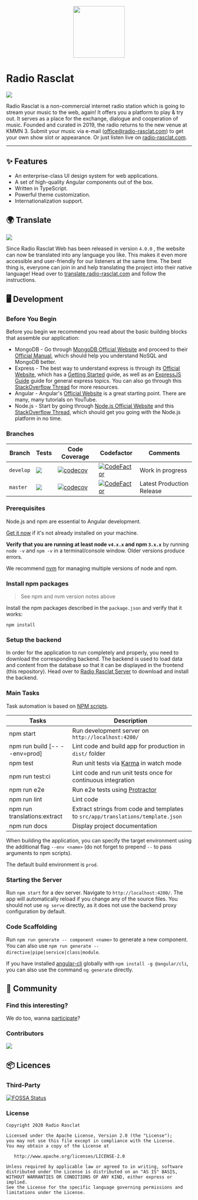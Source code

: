 <div align="center"><img src="https://assets.dmnktoe.de/radio-rasclat/logo/logo.svg" width="140"></div>

# Radio Rasclat

<p>
<img src="https://img.shields.io/github/package-json/v/dmnktoe/radio-rasclat-web.svg?color=%237d29cc">
</p>

Radio Rasclat is a non-commercial internet radio station which is going to stream your music to the web, again! It offers you a platform to play & try out. It serves as a place for the exchange, dialogue and cooperation of music. Founded and curated in 2019, the radio returns to the new venue at KMMN 3. Submit your music via e-mail ([office@radio-rasclat.com](mailto:office@radio-rasclat.com)) to get your own show slot or appearance. Or just listen live on [radio-rasclat.com](https://radio-rasclat.com/).

---

## ✨ Features

- An enterprise-class UI design system for web applications.
- A set of high-quality Angular components out of the box.
- Written in TypeScript.
- Powerful theme customization.
- Internationalization support.

## 🌍 Translate

<a title="Crowdin" target="_blank" href="https://translate.radio-rasclat.com/"><img src="https://badges.crowdin.net/radio-rasclat-web/localized.svg"></a>

Since Radio Rasclat Web has been released in version `4.0.0` , the website can now be translated into any language you like. This makes it even more accessible and user-friendly for our listeners at the same time. The best thing is, everyone can join in and help translating the project into their native language! Head over to [translate.radio-rasclat.com](https://translate.radio-rasclat.com) and follow the instructions.

## 🖥 Development

### Before You Begin

Before you begin we recommend you read about the basic building blocks that assemble our application:

- MongoDB - Go through [MongoDB Official Website](http://mongodb.org/) and proceed to their [Official Manual](http://docs.mongodb.org/manual/), which should help you understand NoSQL and MongoDB better.
- Express - The best way to understand express is through its [Official Website](http://expressjs.com/), which has a [Getting Started](http://expressjs.com/starter/installing.html) guide, as well as an [ExpressJS Guide](http://expressjs.com/guide/error-handling.html) guide for general express topics. You can also go through this [StackOverflow Thread](http://stackoverflow.com/questions/8144214/learning-express-for-node-js) for more resources.
- Angular - Angular's [Official Website](https://angular.io/) is a great starting point. There are many, many tutorials on YouTube.
- Node.js - Start by going through [Node.js Official Website](https://nodejs.org/en/) and this [StackOverflow Thread](http://stackoverflow.com/questions/2353818/how-do-i-get-started-with-node-js), which should get you going with the Node.js platform in no time.

### Branches

<!-- prettier-ignore -->
| Branch    | Tests | Code Coverage | Codefactor | Comments                 |
| --------- | ----- | ------------- | ---------- | ------------------------ |
| `develop` | <img src="https://travis-ci.com/dmnktoe/radio-rasclat-web.svg?branch=develop"> | [![codecov](https://codecov.io/gh/dmnktoe/radio-rasclat-web/branch/develop/graph/badge.svg)](https://codecov.io/gh/dmnktoe/radio-rasclat-web) | [![CodeFactor](https://www.codefactor.io/repository/github/dmnktoe/radio-rasclat-web/badge/develop)](https://www.codefactor.io/repository/github/dmnktoe/radio-rasclat-web/overview/develop) | Work in progress |
| `master`  | <img src="https://travis-ci.com/dmnktoe/radio-rasclat-web.svg?branch=master"> | [![codecov](https://codecov.io/gh/dmnktoe/radio-rasclat-web/branch/master/graph/badge.svg)](https://codecov.io/gh/dmnktoe/radio-rasclat-web) | [![CodeFactor](https://www.codefactor.io/repository/github/dmnktoe/radio-rasclat-web/badge/master)](https://www.codefactor.io/repository/github/dmnktoe/radio-rasclat-web/overview/master) | Latest Production Release |

### Prerequisites

Node.js and npm are essential to Angular development.

<a href="https://docs.npmjs.com/getting-started/installing-node" target="_blank" title="Installing Node.js and updating npm">
Get it now</a> if it's not already installed on your machine.

**Verify that you are running at least node `v4.x.x` and npm `3.x.x`**
by running `node -v` and `npm -v` in a terminal/console window.
Older versions produce errors.

We recommend [nvm](https://github.com/creationix/nvm) for managing multiple versions of node and npm.

### Install npm packages

> See npm and nvm version notes above

Install the npm packages described in the `package.json` and verify that it works:

```shell
npm install
```

### Setup the backend

In order for the application to run completely and properly, you need to download the corresponding backend. The backend is used to load data and content from the database so that it can be displayed in the frontend (this repository). Head over to [Radio Rasclat Server](https://github.com/dmnktoe/radio-rasclat-server) to download and install the backend.

### Main Tasks

Task automation is based on [NPM scripts](https://docs.npmjs.com/misc/scripts).

| Tasks                         | Description                                                                     |
| ----------------------------- | ------------------------------------------------------------------------------- |
| npm start                     | Run development server on `http://localhost:4200/`                              |
| npm run build [-- --env=prod] | Lint code and build app for production in `dist/` folder                        |
| npm test                      | Run unit tests via [Karma](https://karma-runner.github.io) in watch mode        |
| npm run test:ci               | Lint code and run unit tests once for continuous integration                    |
| npm run e2e                   | Run e2e tests using [Protractor](http://www.protractortest.org)                 |
| npm run lint                  | Lint code                                                                       |
| npm run translations:extract  | Extract strings from code and templates to `src/app/translations/template.json` |
| npm run docs                  | Display project documentation                                                   |

When building the application, you can specify the target environment using the additional flag `--env <name>` (do not
forget to prepend `--` to pass arguments to npm scripts).

The default build environment is `prod`.

### Starting the Server

Run `npm start` for a dev server. Navigate to `http://localhost:4200/`. The app will automatically reload if you change
any of the source files.
You should not use `ng serve` directly, as it does not use the backend proxy configuration by default.

### Code Scaffolding

Run `npm run generate -- component <name>` to generate a new component. You can also use
`npm run generate -- directive|pipe|service|class|module`.

If you have installed [angular-cli](https://github.com/angular/angular-cli) globally with `npm install -g @angular/cli`,
you can also use the command `ng generate` directly.

## 🎨 Community

### Find this interesting?

We do too, wanna [participate](https://www.radio-rasclat.com/about)?

### Contributors

<a href="https://github.com/dmnktoe/radio-rasclat-web/graphs/contributors">
  <img src="https://contributors-img.web.app/image?repo=dmnktoe/radio-rasclat-web" />
</a>

## 📦 Licences

### Third-Party

[![FOSSA Status](https://app.fossa.io/api/projects/git%2Bgithub.com%2Fdmnktoe%2Fradio-rasclat-web.svg?type=large)](https://app.fossa.io/projects/git%2Bgithub.com%2Fdmnktoe%2Fradio-rasclat-web?ref=badge_large)

### License

```
Copyright 2020 Radio Rasclat

Licensed under the Apache License, Version 2.0 (the "License");
you may not use this file except in compliance with the License.
You may obtain a copy of the License at

   http://www.apache.org/licenses/LICENSE-2.0

Unless required by applicable law or agreed to in writing, software
distributed under the License is distributed on an "AS IS" BASIS,
WITHOUT WARRANTIES OR CONDITIONS OF ANY KIND, either express or implied.
See the License for the specific language governing permissions and
limitations under the License.
```
